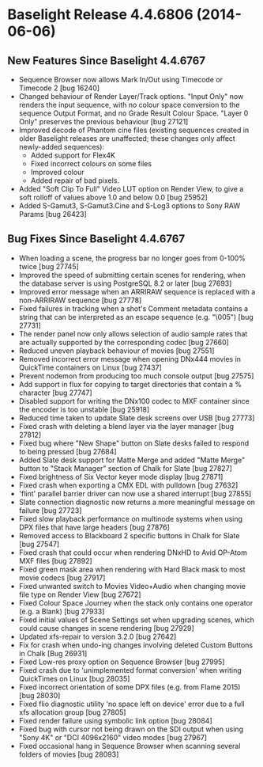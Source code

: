 # Baselight Release 4.4.6806 (2014-06-06)



## New Features Since Baselight 4.4.6767

* Sequence Browser now allows Mark In/Out using Timecode or Timecode 2 \[bug 16240]
* Changed behaviour of Render Layer/Track options. "Input Only" now renders the input sequence, with no colour space conversion to the sequence Output Format, and no Grade Result Colour Space. "Layer 0 Only" preserves the previous behaviour \[bug 27121]
* Improved decode of Phantom cine files (existing sequences created in older Baselight releases are unaffected; these changes only affect newly-added sequences):
  * Added support for Flex4K
  * Fixed incorrect colours on some files
  * Improved colour
  * Added repair of bad pixels.
* Added "Soft Clip To Full" Video LUT option on Render View, to give a soft rolloff of values above 1.0 and below 0.0 \[bug 25952]
* Added S-Gamut3, S-Gamut3.Cine and S-Log3 options to Sony RAW Params \[bug 26423]

## Bug Fixes Since Baselight 4.4.6767

* When loading a scene, the progress bar no longer goes from 0-100% twice \[bug 27745]
* Improved the speed of submitting certain scenes for rendering, when the database server is using PostgreSQL 8.2 or later \[bug 27693]
* Improved error message when an ARRIRAW sequence is replaced with a non-ARRIRAW sequence \[bug 27778]
* Fixed failures in tracking when a shot's Comment metadata contains a string that can be interpreted as an escape sequence (e.g. "\005") \[bug 27731]
* The render panel now only allows selection of audio sample rates that are actually supported by the corresponding codec \[bug 27660]
* Reduced uneven playback behaviour of movies \[bug 27551]
* Removed incorrect error message when opening DNx444 movies in QuickTime containers on Linux \[bug 27437]
* Prevent nodemon from producing too much console output \[bug 27575]
* Add support in flux for copying to target directories that contain a % character \[bug 27747]
* Disabled support for writing the DNx100 codec to MXF container since the encoder is too unstable \[bug 25918]
* Reduced time taken to update Slate desk screens over USB \[bug 27773]
* Fixed crash with deleting a blend layer via the layer manager \[bug 27812]
* Fixed bug where "New Shape" button on Slate desks failed to respond to being pressed \[bug 27684]
* Added Slate desk support for Matte Merge and added "Matte Merge" button to "Stack Manager" section of Chalk for Slate \[bug 27827]
* Fixed brightness of Six Vector keyer mode display \[bug 27871]
* Fixed crash when exporting a CMX EDL with pulldown \[bug 27632]
* 'flint' parallel barrier driver can now use a shared interrupt \[bug 27855]
* Slate connection diagnostic now returns a more meaningful message on failure \[bug 27723]
* Fixed slow playback performance on multinode systems when using DPX files that have large headers \[bug 27876]
* Removed access to Blackboard 2 specific buttons in Chalk for Slate \[bug 27547]
* Fixed crash that could occur when rendering DNxHD to Avid OP-Atom MXF files \[bug 27892]
* Fixed green mask area when rendering with Hard Black mask to most movie codecs \[bug 27917]
* Fixed unwanted switch to Movies Video+Audio when changing movie file type on Render View \[bug 27672]
* Fixed Colour Space Journey when the stack only contains one operator (e.g. a Blank) \[bug 27933]
* Fixed initial values of Scene Settings set when upgrading scenes, which could cause changes in scene rendering \[bug 27929]
* Updated xfs-repair to version 3.2.0 \[bug 27642]
* Fix for crash when undo-ing changes involving deleted Custom Buttons in Chalk \[Bug 26931]
* Fixed Low-res proxy option on Sequence Browser \[bug 27995]
* Fixed crash due to 'unimplemented format conversion' when writing QuickTimes on Linux \[bug 28035]
* Fixed incorrect orientation of some DPX files (e.g. from Flame 2015) \[bug 28030]
* Fixed flio diagnostic utility 'no space left on device' error due to a full xfs allocation group \[bug 27805]
* Fixed render failure using symbolic link option \[bug 28084]
* Fixed bug with cursor not being drawn on the SDI output when using "Sony 4K" or "DCI 4096x2160" video modes \[bug 27967]
* Fixed occasional hang in Sequence Browser when scanning several folders of movies \[bug 28093]
